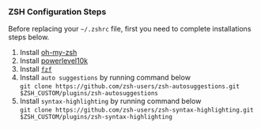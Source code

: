 ### ZSH Configuration Steps

Before replacing your `~/.zshrc` file, first you need to complete installations steps below.

1. Install [oh-my-zsh](https://github.com/ohmyzsh/ohmyzsh)
2. Install [powerlevel10k](https://github.com/romkatv/powerlevel10k)
3. Install [`fzf`](https://github.com/junegunn/fzf)
4. Install `auto suggestions` by running command below<br/>
`git clone https://github.com/zsh-users/zsh-autosuggestions.git $ZSH_CUSTOM/plugins/zsh-autosuggestions`
5. Install `syntax-highlighting` by running command below<br/>
`git clone https://github.com/zsh-users/zsh-syntax-highlighting.git $ZSH_CUSTOM/plugins/zsh-syntax-highlighting`